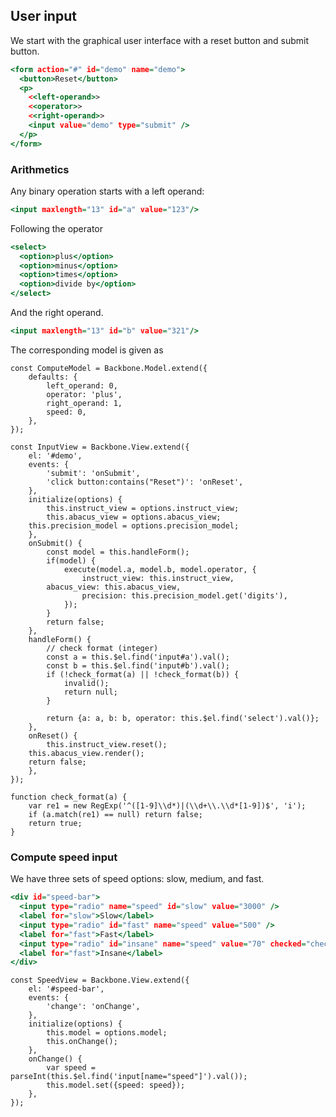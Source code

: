 ## User input

We start with the graphical user interface with a reset button and submit button.
```{.html #user-input-ui}
<form action="#" id="demo" name="demo">
  <button>Reset</button>
  <p>
    <<left-operand>>
    <<operator>>
    <<right-operand>>
    <input value="demo" type="submit" />
  </p>
</form>
```

### Arithmetics

Any binary operation starts with a left operand:
```{.html #left-operand}
<input maxlength="13" id="a" value="123"/>
```

Following the operator
```{.html #operator}
<select>
  <option>plus</option>
  <option>minus</option>
  <option>times</option>
  <option>divide by</option>
</select>
```

And the right operand.
```{.html #right-operand}
<input maxlength="13" id="b" value="321"/>
```

The corresponding model is given as
```{.javascript #compute-model}
const ComputeModel = Backbone.Model.extend({
    defaults: {
        left_operand: 0,
        operator: 'plus',
        right_operand: 1,
        speed: 0,
    },
});
```

```{.javascript #input-view}
const InputView = Backbone.View.extend({
    el: '#demo',
    events: {
        'submit': 'onSubmit',
        'click button:contains("Reset")': 'onReset',
    },
    initialize(options) {
        this.instruct_view = options.instruct_view;
        this.abacus_view = options.abacus_view;
	this.precision_model = options.precision_model;
    },
    onSubmit() {
        const model = this.handleForm();
        if(model) {
            execute(model.a, model.b, model.operator, {
                instruct_view: this.instruct_view,
		abacus_view: this.abacus_view,
                precision: this.precision_model.get('digits'),
            });
        }
        return false;
    },
    handleForm() {
        // check format (integer)
        const a = this.$el.find('input#a').val();
        const b = this.$el.find('input#b').val();
        if (!check_format(a) || !check_format(b)) {
            invalid();
            return null;
        }

        return {a: a, b: b, operator: this.$el.find('select').val()};
    },
    onReset() {
        this.instruct_view.reset();
	this.abacus_view.render();
	return false;
    },
});
```

```{.javascript #check-format}
function check_format(a) {
    var re1 = new RegExp('^([1-9]\\d*)|(\\d+\\.\\d*[1-9])$', 'i');
    if (a.match(re1) == null) return false;
    return true;
}
```

### Compute speed input

We have three sets of speed options: slow, medium, and fast.
```{.html #speed-ui}
<div id="speed-bar">
  <input type="radio" name="speed" id="slow" value="3000" />
  <label for="slow">Slow</label>
  <input type="radio" id="fast" name="speed" value="500" />
  <label for="fast">Fast</label>
  <input type="radio" id="insane" name="speed" value="70" checked="checked" />
  <label for="fast">Insane</label>
</div>
```

```{.javascript #speed-view}
const SpeedView = Backbone.View.extend({
    el: '#speed-bar',
    events: {
        'change': 'onChange',
    },
    initialize(options) {
        this.model = options.model;
        this.onChange();
    },
    onChange() {
        var speed = parseInt(this.$el.find('input[name="speed"]').val());
        this.model.set({speed: speed});
    },
});
```

